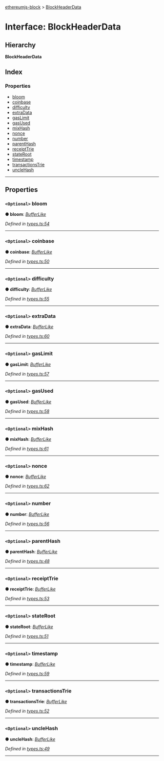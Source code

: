 [ethereumjs-block](../README.md) > [BlockHeaderData](../interfaces/blockheaderdata.md)

# Interface: BlockHeaderData

## Hierarchy

**BlockHeaderData**

## Index

### Properties

- [bloom](blockheaderdata.md#bloom)
- [coinbase](blockheaderdata.md#coinbase)
- [difficulty](blockheaderdata.md#difficulty)
- [extraData](blockheaderdata.md#extradata)
- [gasLimit](blockheaderdata.md#gaslimit)
- [gasUsed](blockheaderdata.md#gasused)
- [mixHash](blockheaderdata.md#mixhash)
- [nonce](blockheaderdata.md#nonce)
- [number](blockheaderdata.md#number)
- [parentHash](blockheaderdata.md#parenthash)
- [receiptTrie](blockheaderdata.md#receipttrie)
- [stateRoot](blockheaderdata.md#stateroot)
- [timestamp](blockheaderdata.md#timestamp)
- [transactionsTrie](blockheaderdata.md#transactionstrie)
- [uncleHash](blockheaderdata.md#unclehash)

---

## Properties

<a id="bloom"></a>

### `<Optional>` bloom

**● bloom**: _[BufferLike](../#bufferlike)_

_Defined in [types.ts:54](https://github.com/ethereumjs/ethereumjs-vm/blob/d660c58/packages/block/src/types.ts#L54)_

---

<a id="coinbase"></a>

### `<Optional>` coinbase

**● coinbase**: _[BufferLike](../#bufferlike)_

_Defined in [types.ts:50](https://github.com/ethereumjs/ethereumjs-vm/blob/d660c58/packages/block/src/types.ts#L50)_

---

<a id="difficulty"></a>

### `<Optional>` difficulty

**● difficulty**: _[BufferLike](../#bufferlike)_

_Defined in [types.ts:55](https://github.com/ethereumjs/ethereumjs-vm/blob/d660c58/packages/block/src/types.ts#L55)_

---

<a id="extradata"></a>

### `<Optional>` extraData

**● extraData**: _[BufferLike](../#bufferlike)_

_Defined in [types.ts:60](https://github.com/ethereumjs/ethereumjs-vm/blob/d660c58/packages/block/src/types.ts#L60)_

---

<a id="gaslimit"></a>

### `<Optional>` gasLimit

**● gasLimit**: _[BufferLike](../#bufferlike)_

_Defined in [types.ts:57](https://github.com/ethereumjs/ethereumjs-vm/blob/d660c58/packages/block/src/types.ts#L57)_

---

<a id="gasused"></a>

### `<Optional>` gasUsed

**● gasUsed**: _[BufferLike](../#bufferlike)_

_Defined in [types.ts:58](https://github.com/ethereumjs/ethereumjs-vm/blob/d660c58/packages/block/src/types.ts#L58)_

---

<a id="mixhash"></a>

### `<Optional>` mixHash

**● mixHash**: _[BufferLike](../#bufferlike)_

_Defined in [types.ts:61](https://github.com/ethereumjs/ethereumjs-vm/blob/d660c58/packages/block/src/types.ts#L61)_

---

<a id="nonce"></a>

### `<Optional>` nonce

**● nonce**: _[BufferLike](../#bufferlike)_

_Defined in [types.ts:62](https://github.com/ethereumjs/ethereumjs-vm/blob/d660c58/packages/block/src/types.ts#L62)_

---

<a id="number"></a>

### `<Optional>` number

**● number**: _[BufferLike](../#bufferlike)_

_Defined in [types.ts:56](https://github.com/ethereumjs/ethereumjs-vm/blob/d660c58/packages/block/src/types.ts#L56)_

---

<a id="parenthash"></a>

### `<Optional>` parentHash

**● parentHash**: _[BufferLike](../#bufferlike)_

_Defined in [types.ts:48](https://github.com/ethereumjs/ethereumjs-vm/blob/d660c58/packages/block/src/types.ts#L48)_

---

<a id="receipttrie"></a>

### `<Optional>` receiptTrie

**● receiptTrie**: _[BufferLike](../#bufferlike)_

_Defined in [types.ts:53](https://github.com/ethereumjs/ethereumjs-vm/blob/d660c58/packages/block/src/types.ts#L53)_

---

<a id="stateroot"></a>

### `<Optional>` stateRoot

**● stateRoot**: _[BufferLike](../#bufferlike)_

_Defined in [types.ts:51](https://github.com/ethereumjs/ethereumjs-vm/blob/d660c58/packages/block/src/types.ts#L51)_

---

<a id="timestamp"></a>

### `<Optional>` timestamp

**● timestamp**: _[BufferLike](../#bufferlike)_

_Defined in [types.ts:59](https://github.com/ethereumjs/ethereumjs-vm/blob/d660c58/packages/block/src/types.ts#L59)_

---

<a id="transactionstrie"></a>

### `<Optional>` transactionsTrie

**● transactionsTrie**: _[BufferLike](../#bufferlike)_

_Defined in [types.ts:52](https://github.com/ethereumjs/ethereumjs-vm/blob/d660c58/packages/block/src/types.ts#L52)_

---

<a id="unclehash"></a>

### `<Optional>` uncleHash

**● uncleHash**: _[BufferLike](../#bufferlike)_

_Defined in [types.ts:49](https://github.com/ethereumjs/ethereumjs-vm/blob/d660c58/packages/block/src/types.ts#L49)_

---
